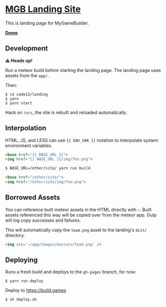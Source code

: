 # [MGB Landing Site][1]

This is landing page for MyGameBuilder.

**[Demo][1]**

## Development

**:warning: Heads up!**

Run a meteor build before starting the landing page. The landing page uses assets from the `app/`.

Then:

    $ cd code13/landing
    $ yarn
    $ yarn start

Hack on `/src`, the site is rebuilt and reloaded automatically.


## Interpolation

HTML, JS, and LESS can use `{{ ENV_VAR }}` notation to interpolate system environment variables.

```html
<base href="{{ BASE_URL }}">
<img href="{{ BASE_URL }}/img/foo.png">
```
```bash
$ BASE_URL=/other/site/ yarn run build
```
```html
<base href="/other/site/">
<img href="/other/site/img/foo.png">
```

## Borrowed Assets

You can reference built meteor assets in the HTML directly with `~`.  Built assets referenced this way will be copied over from the meteor app.  Gulp will log copy successes and failures.

This will automatically copy the `team.png` asset to the landing's `dist/` directory.
```html
<img src='~/app/images/mascots/team.png' />
```

## Deploying

Runs a fresh build and deploys to the `gh-pages` branch, for now:

```
$ yarn run deploy
```

[1]: https://devlapse.github.io/mgb/


Deploy to https://build.games 

```
$ sh deploy.sh
```
